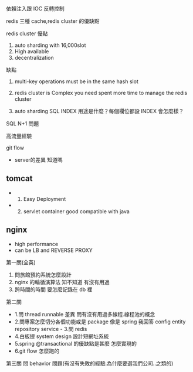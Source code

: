 依賴注入跟 IOC 反轉控制

redis 三種 cache,redis cluster 的優缺點

redis cluster 優點

1. auto sharding with 16,000slot
2. High available
3. decentralization

缺點

1. multi-key operations must be in the same hash slot
2. redis cluster is Complex
   you need spent more time to manage the redis cluster

3. auto sharding
   SQL INDEX 用途是什麼？每個欄位都設 INDEX 會怎麼樣？

SQL N+1 問題

高流量經驗

git flow

- server的差異 知道嗎
## tomcat

- 1. Easy Deployment
- 2. servlet container good compatible with java

## nginx

- high performance
- can be LB and REVERSE PROXY

第一關(全英)

1. 問旅館預約系統怎麼設計
2. nginx 的輪循演算法 知不知道 有沒有用過
3. 跨時間的時間 要怎麼記錄在 db 裡

第二關

- 1.問 thread runnable 差異 問有沒有用過多線程.線程池的概念
- 2.問專案怎麼切分各個功能或是 package 像是 spring 我回答 config entity repository service - 3.問 redis
- 4.白板提 system design 設計短網址系統
- 5.spring @transactional 的優缺點是甚麼 怎麼實現的
- 6.git flow 怎麼跑的

第三關
問 behavior 問題(有沒有失敗的經驗.為什麼要選我們公司..之類的)
